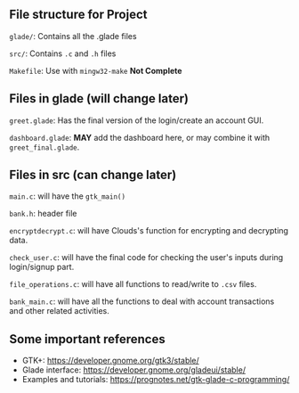 ## File structure for Project

`glade/`: Contains all the .glade files

`src/`: Contains `.c` and `.h` files

`Makefile`: Use with `mingw32-make` **Not Complete**

## Files in glade (will change later)

`greet.glade`: Has the final version of the login/create an account GUI.

`dashboard.glade`: **MAY** add the dashboard here, or may combine it with `greet_final.glade`.

## Files in src (can change later)

`main.c`: will have the `gtk_main()`

`bank.h`: header file

`encryptdecrypt.c`: will have Clouds's function for encrypting and decrypting data.

`check_user.c`: will have the final code for checking the user's inputs during login/signup part.

`file_operations.c`: will have all functions to read/write to `.csv` files.

`bank_main.c`: will have all the functions to deal with account transactions and other related activities.

## Some important references
- GTK+: https://developer.gnome.org/gtk3/stable/
- Glade interface: https://developer.gnome.org/gladeui/stable/
- Examples and tutorials: https://prognotes.net/gtk-glade-c-programming/
